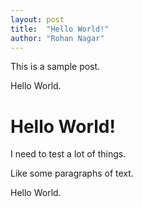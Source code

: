 ```yaml
---
layout: post
title:  "Hello World!"
author: "Rohan Nagar"
---
```


This is a sample post.

Hello World.

# Hello World!

I need to test a lot of things.

Like some paragraphs of text.

Hello World.
